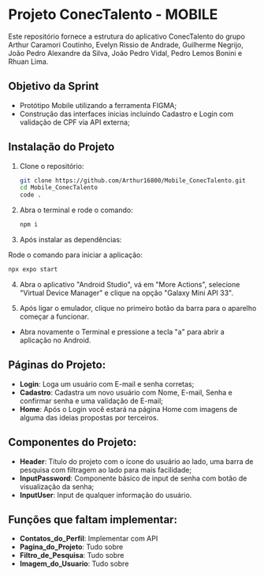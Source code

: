 # Projeto ConecTalento - MOBILE

Este repositório fornece a estrutura do aplicativo ConecTalento do grupo Arthur Caramori Coutinho, Evelyn Rissio de Andrade, Guilherme Negrijo, João Pedro Alexandre da Silva, João Pedro Vidal, Pedro Lemos Bonini e Rhuan Lima.

## Objetivo da Sprint

-  Protótipo Mobile utilizando a ferramenta FIGMA; 
- Construção das interfaces inicias incluindo Cadastro e Login com validação de CPF via API externa;

## Instalação do Projeto

1. Clone o repositório:
   ```sh
   git clone https://github.com/Arthur16800/Mobile_ConecTalento.git
   cd Mobile_ConecTalento
   code .

2. Abra o terminal e rode o comando:

   ```sh
   npm i
   ```

3. Após instalar as dependências:

Rode o comando para iniciar a aplicação:

   ```sh
   npx expo start
   ```

4. Abra o aplicativo "Android Studio", vá em "More Actions", selecione "Virtual Device Manager" e clique na opção "Galaxy Mini API 33".

5. Após ligar o emulador, clique no primeiro botão da barra para o aparelho começar a funcionar.

- Abra novamente o Terminal e pressione a tecla "a" para abrir a aplicação no Android. 

## Páginas do Projeto:

- **Login**: Loga um usuário com E-mail e senha corretas;
- **Cadastro**: Cadastra um novo usuário com Nome, E-mail, Senha e confirmar senha e uma validação de E-mail;
- **Home**: Após o Login você estará na página Home com imagens de alguma das ideias propostas por terceiros.

## Componentes do Projeto:

- **Header**: Título do projeto com o ícone do usuário ao lado, uma barra de pesquisa com filtragem ao lado para mais facilidade;
- **InputPassword**: Componente básico de input de senha com botão de visualização da senha;
- **InputUser**: Input de qualquer informação do usuário.


## Funções que faltam implementar:

- **Contatos_do_Perfil**: Implementar com API
- **Pagina_do_Projeto**: Tudo sobre
- **Filtro_de_Pesquisa**: Tudo sobre
- **Imagem_do_Usuario**: Tudo sobre